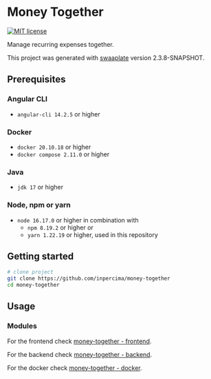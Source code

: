 # Money Together

[![MIT license](https://img.shields.io/badge/license-MIT-blue.svg)](./LICENSE.md)

Manage recurring expenses together.

This project was generated with [swaaplate](https://github.com/inpercima/swaaplate) version 2.3.8-SNAPSHOT.

## Prerequisites

### Angular CLI

* `angular-cli 14.2.5` or higher

### Docker

* `docker 20.10.18` or higher
* `docker compose 2.11.0` or higher

### Java

* `jdk 17` or higher

### Node, npm or yarn

* `node 16.17.0` or higher in combination with
  * `npm 8.19.2` or higher or
  * `yarn 1.22.19` or higher, used in this repository

## Getting started

```bash
# clone project
git clone https://github.com/inpercima/money-together
cd money-together
```

## Usage

### Modules

For the frontend check [money-together - frontend](./frontend).

For the backend check [money-together - backend](./backend).

For the docker check [money-together - docker](./README_docker.md).
